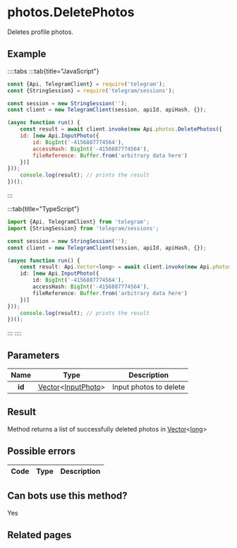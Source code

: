 # photos.DeletePhotos

Deletes profile photos.



## Example

::::tabs
:::tab{title="JavaScript"}
```js
const {Api, TelegramClient} = require('telegram');
const {StringSession} = require('telegram/sessions');

const session = new StringSession('');
const client = new TelegramClient(session, apiId, apiHash, {});

(async function run() {
    const result = await client.invoke(new Api.photos.DeletePhotos({
    id: [new Api.InputPhoto({
        id: BigInt('-4156887774564'),
        accessHash: BigInt('-4156887774564'),
        fileReference: Buffer.from('arbitrary data here')
    })]
}));
    console.log(result); // prints the result
})();
```
:::

:::tab{title="TypeScript"}
```ts
import {Api, TelegramClient} from 'telegram';
import {StringSession} from 'telegram/sessions';

const session = new StringSession('');
const client = new TelegramClient(session, apiId, apiHash, {});

(async function run() {
    const result: Api.Vector<long> = await client.invoke(new Api.photos.DeletePhotos({
    id: [new Api.InputPhoto({
        id: BigInt('-4156887774564'),
        accessHash: BigInt('-4156887774564'),
        fileReference: Buffer.from('arbitrary data here')
    })]
}));
    console.log(result); // prints the result
})();
```
:::
::::



## Parameters

| Name | Type | Description |
| :--: | ---- | ----------- |
| **id** | [Vector](https://core.telegram.org/type/Vector%20t)<[InputPhoto](https://core.telegram.org/type/InputPhoto)> | Input photos to delete 


## Result

Method returns a list of successfully deleted photos in [Vector](https://core.telegram.org/type/Vector%20t)<[long](https://core.telegram.org/type/long)>



## Possible errors

| Code | Type | Description |
| :--: | ---- | ----------- |


## Can bots use this method?

Yes

## Related pages



